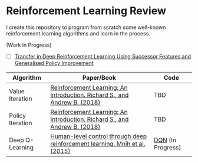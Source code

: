 # Reinforcement Learning Review

I create this repository to program from scratch some well-known reinforcement learning algorithms and learn in the process.

(Work in Progress)

- [ ] [Transfer in Deep Reinforcement Learning Using Successor Features and Generalised Policy Improvement](https://arxiv.org/pdf/1901.10964.pdf)

| Algorithm        | Paper/Book | Code |
|------------------|------------|------|
| Value Iteration  | [Reinforcement Learning: An Introduction. Richard S., and Andrew B. (2018)](http://www.incompleteideas.net/book/the-book-2nd.html)           |  TBD    |
| Policy Iteration | [Reinforcement Learning: An Introduction. Richard S., and Andrew B. (2018)](http://www.incompleteideas.net/book/the-book-2nd.html)           |   TBD   |
| Deep Q-Learning  | [Human-level control through deep reinforcement learning. Mnih et al. (2015)](https://storage.googleapis.com/deepmind-media/dqn/DQNNaturePaper.pdf)           |  [DQN](./DQN) (In Progress)   |
